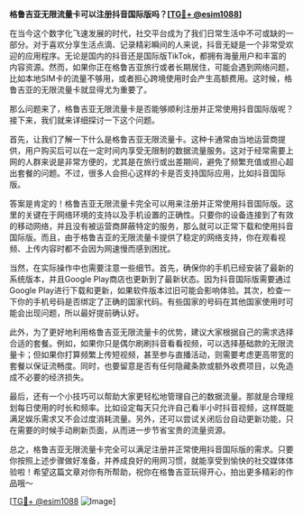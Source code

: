 **格鲁吉亚无限流量卡可以注册抖音国际版吗？[[TG💪+ @esim1088](https://t.me/s/esim1088)]**

在当今这个数字化飞速发展的时代，社交平台成为了我们日常生活中不可或缺的一部分。对于喜欢分享生活点滴、记录精彩瞬间的人来说，抖音无疑是一个非常受欢迎的应用程序。无论是国内的抖音还是国际版TikTok，都拥有海量用户和丰富的内容资源。然而，如果你正在格鲁吉亚旅行或者长期居住，可能会遇到网络问题，比如本地SIM卡的流量不够用，或者担心跨境使用时会产生高额费用。这时候，格鲁吉亚的无限流量卡就显得尤为重要了。

那么问题来了，格鲁吉亚无限流量卡是否能够顺利注册并正常使用抖音国际版呢？接下来，我们就来详细探讨一下这个问题。

首先，让我们了解一下什么是格鲁吉亚无限流量卡。这种卡通常由当地运营商提供，用户购买后可以在一定时间内享受无限制的数据流量服务。这对于经常需要上网的人群来说是非常方便的，尤其是在旅行或出差期间，避免了频繁充值或担心超出套餐的问题。不过，很多人会担心这样的卡是否支持国际应用，比如抖音国际版。

答案是肯定的！格鲁吉亚无限流量卡完全可以用来注册并正常使用抖音国际版。这里的关键在于网络环境的支持以及手机设置的正确性。只要你的设备连接到了有效的移动网络，并且没有被运营商屏蔽特定的服务，那么就可以正常下载和使用抖音国际版。而且，由于格鲁吉亚的无限流量卡提供了稳定的网络支持，你在观看视频、上传内容时都不会因为网速慢而感到困扰。

当然，在实际操作中也需要注意一些细节。首先，确保你的手机已经安装了最新的系统版本，并且Google Play商店也更新到了最新状态。因为抖音国际版需要通过Google Play进行下载和更新，如果软件版本过旧可能会影响体验。其次，检查一下你的手机号码是否绑定了正确的国家代码。有些国家的号码在其他国家使用时可能会出现问题，所以最好提前确认好。

此外，为了更好地利用格鲁吉亚无限流量卡的优势，建议大家根据自己的需求选择合适的套餐。例如，如果你只是偶尔刷刷抖音看看视频，可以选择基础款的无限流量卡；但如果你打算频繁上传短视频，甚至参与直播活动，则需要考虑更高带宽的套餐以保证流畅度。同时，也要留意是否有任何隐藏条款或额外收费项目，以免造成不必要的经济损失。

最后，还有一个小技巧可以帮助大家更轻松地管理自己的数据流量。那就是合理规划每日使用的时长和频率。比如设定每天只允许自己看半小时抖音视频，这样既能满足娱乐需求又不会过度消耗流量。另外，还可以尝试关闭后台自动更新功能，只在需要的时候手动刷新页面，从而进一步节省宝贵的流量资源。

总之，格鲁吉亚无限流量卡完全可以满足注册并正常使用抖音国际版的需求。只要你按照上述步骤做好准备，并养成良好的用网习惯，就能享受到愉快的社交媒体体验啦！希望这篇文章对你有所帮助，祝你在格鲁吉亚玩得开心，拍出更多精彩的作品哦～

[[TG💪+ @esim1088](https://t.me/s/esim1088) ![Image](https://i.postimg.cc/4NQfJmqS/Snipaste-2025-05-13-00-14-12.png)]
